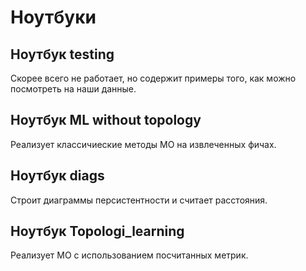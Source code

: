 # Ноутбуки

## Ноутбук testing 

Скорее всего не работает, но содержит примеры того, как можно посмотреть на 
наши данные.

## Ноутбук ML without topology

Реализует классичиеские методы МО на извлеченных фичах. 

## Ноутбук diags 

Строит диаграммы персистентности и считает расстояния.

## Ноутбук Topologi_learning

Реализует МО с использованием посчитанных метрик.

